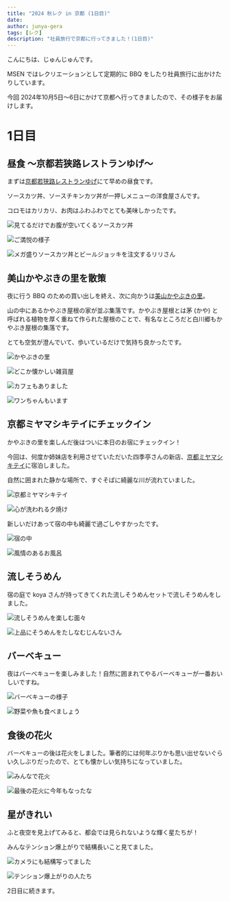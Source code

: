 ```yaml
---
title: "2024 秋レク in 京都 (1日目)"
date: 
author: junya-gera
tags: [レク]
description: "社員旅行で京都に行ってきました！(1日目)"
---
```


こんにちは、じゅんじゅんです。

MSEN ではレクリエーションとして定期的に BBQ をしたり社員旅行に出かけたりしています。

今回 2024年10月5日～6日にかけて京都へ行ってきましたので、その様子をお届けします。

# 1日目

## 昼食 ～京都若狭路レストランゆげ～

まずは[京都若狭路レストランゆげ](https://tabelog.com/kyoto/A2601/A260504/26014792/)にて早めの昼食です。

ソースカツ丼、ソースチキンカツ丼が一押しメニューの洋食屋さんです。

コロモはカリカリ、お肉はふわふわでとても美味しかったです。

![見てるだけでお腹が空いてくるソースカツ丼](images/1.jpg "見てるだけでお腹が空いてくるソースカツ丼")

![ご満悦の様子](images/2.jpg "ご満悦の様子")

![メガ盛りソースカツ丼とビールジョッキを注文するリリさん](images/3.jpg "メガ盛りとビールジョッキを注文するリリさん")

## 美山かやぶきの里を散策

夜に行う BBQ のための買い出しを終え、次に向かうは[美山かやぶきの里](https://kayabukinosato.jp/)。

山の中にあるかやぶき屋根の家が並ぶ集落です。かやぶき屋根とは茅 (かや) と呼ばれる植物を厚く重ねて作られた屋根のことで、有名なところだと白川郷もかやぶき屋根の集落です。

とても空気が澄んでいて、歩いているだけで気持ち良かったです。

![かやぶきの里](images/4.jpg "かやぶきの里")

![どこか懐かしい雑貨屋](images/6.jpg "どこか懐かしい雑貨屋")

![カフェもありました](images/5.jpg "カフェもありました")

![ワンちゃんもいます](images/11.jpg "ワンちゃんもいます")

## 京都ミヤマシキテイにチェックイン

かやぶきの里を楽しんだ後はついに本日のお宿にチェックイン！

今回は、何度か姉妹店を利用させていただいた四季亭さんの新店、[京都ミヤマシキテイ](https://miyama.shikitei.info/)に宿泊しました。

自然に囲まれた静かな場所で、すぐそばに綺麗な川が流れていました。

![京都ミヤマシキテイ](images/7.jpg "京都ミヤマシキテイ")

![心が洗われる夕焼け](images/8.jpg "心が洗われる夕焼け")

新しいだけあって宿の中も綺麗で過ごしやすかったです。

![宿の中](images/9.jpg "宿の中")

![風情のあるお風呂](images/10.jpg "風情のあるお風呂")

## 流しそうめん

宿の庭で koya さんが持ってきてくれた流しそうめんセットで流しそうめんをしました。

![流しそうめんを楽しむ面々](images/12.jpg "流しそうめんを楽しむ面々")

![上品にそうめんをたしなむじんないさん](images/13.jpg "上品にそうめんをたしなむじんないさん")

## バーベキュー

夜はバーベキューを楽しみました！自然に囲まれてやるバーベキューが一番おいしいですね。

![バーベキューの様子](images/14.jpg "肉を焼く人たち")

![野菜や魚も食べましょう](images/15.jpg "野菜や魚も食べましょう")

## 食後の花火

バーベキューの後は花火をしました。筆者的には何年ぶりかも思い出せないぐらい久しぶりだったので、とても懐かしい気持ちになっていました。

![みんなで花火](images/16.jpg "みんなで花火")

![最後の花火に今年もなったな](images/17.jpg "最後の花火に今年もなったな")

## 星がきれい

ふと夜空を見上げてみると、都会では見られないような輝く星たちが！

みんなテンション爆上がりで結構長いこと見てました。

![カメラにも結構写ってました](images/18.jpg "カメラにも結構写ってました")

![テンション爆上がりの人たち](images/19.jpg "テンション爆上がりの人たち")

2日目に続きます。